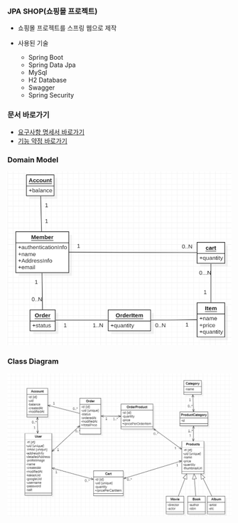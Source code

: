 ### JPA SHOP(쇼핑몰 프로젝트)

- 쇼핑몰 프로젝트를 스프링 웹으로 제작


- 사용된 기술 
  - Spring Boot
  - Spring Data Jpa
  - MySql
  - H2 Database
  - Swagger
  - Spring Security

### 문서 바로가기

- [요구사항 명세서 바로가기](https://github.com/minturtle/jpa-shop/blob/master/docs/SYSTEM_REQUIREMENTS.md)
- [기능 약정 바로가기](https://github.com/minturtle/jpa-shop/blob/master/docs/OPERATION_CONTRACT.md)

### Domain Model
![Domain Model](docs/domain_model.png)


### Class Diagram
![Class Diagram](docs/class_diagram.png)

